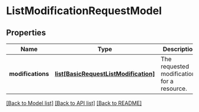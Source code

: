 # ListModificationRequestModel

## Properties
Name | Type | Description | Notes
------------ | ------------- | ------------- | -------------
**modifications** | [**list[BasicRequestListModification]**](BasicRequestListModification.md) | The requested modifications for a resource. | [optional] 

[[Back to Model list]](../README.md#documentation-for-models) [[Back to API list]](../README.md#documentation-for-api-endpoints) [[Back to README]](../README.md)


